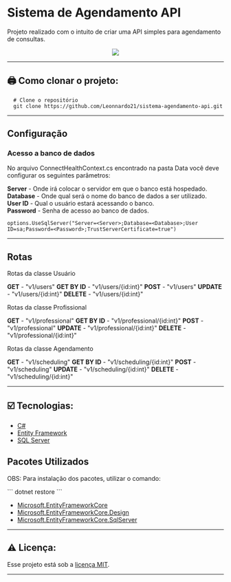 # Sistema de Agendamento API

Projeto realizado com o intuito de criar uma API simples para agendamento de consultas.

 <p align="center">
<img src="https://img.shields.io/static/v1?label=STATUS&message=%20FINISH&color=RED&style=for-the-badge"/>
</p>

---

## 🖨️ Como clonar o projeto:

```
  # Clone o repositório
  git clone https://github.com/Leonnardo21/sistema-agendamento-api.git
```

---

## Configuração

### Acesso a banco de dados

<p>No arquivo ConnectHealthContext.cs encontrado na pasta Data você deve configurar os seguintes parâmetros:</p>
<b>Server</b> - Onde irá colocar o servidor em que o banco está hospedado. <br/>
<b>Database</b> - Onde qual será o nome do banco de dados a ser utilizado. <br/>
<b>User ID</b> - Qual o usuário estará acessando o banco. <br/>
<b>Password</b> - Senha de acesso ao banco de dados.

```
options.UseSqlServer("Server=<Server>;Database=<Database>;User ID=sa;Password=<Password>;TrustServerCertificate=true")
```

---

## Rotas

<p>Rotas da classe Usuário</p>

<b>GET</b> - "v1/users"
<b>GET BY ID</b> - "v1/users/{id:int}"
<b>POST</b> - "v1/users"
<b>UPDATE</b> - "v1/users/{id:int}"
<b>DELETE</b> - "v1/users/{id:int}"

<p>Rotas da classe Profissional</p>

<b>GET</b> - "v1/professional"
<b>GET BY ID</b> - "v1/professional/{id:int}"
<b>POST</b> - "v1/professional"
<b>UPDATE</b> - "v1/professional/{id:int}"
<b>DELETE</b> - "v1/professional/{id:int}"

<p>Rotas da classe Agendamento</p>

<b>GET</b> - "v1/scheduling"
<b>GET BY ID</b> - "v1/scheduling/{id:int}"
<b>POST</b> - "v1/scheduling"
<b>UPDATE</b> - "v1/scheduling/{id:int}"
<b>DELETE</b> - "v1/scheduling/{id:int}"

---

## ☑️ Tecnologias:

- [C#](https://dotnet.microsoft.com/en-us/download)
- [Entity Framework](https://www.nuget.org/packages/EntityFramework/)
- [SQL Server](https://www.microsoft.com/pt-br/sql-server/sql-server-downloads)

## Pacotes Utilizados

<p>OBS: Para instalação dos pacotes, utilizar o comando: </p>
```
dotnet restore
```

- [Microsoft.EntityFrameworkCore](https://www.nuget.org/packages/EntityFramework/)
- [Microsoft.EntityFrameworkCore.Design](https://www.nuget.org/packages/Microsoft.EntityFrameworkCore.Design/7.0.5)
- [Microsoft.EntityFrameworkCore.SqlServer](https://www.nuget.org/packages/Microsoft.EntityFrameworkCore.SqlServer/7.0.5)

---

## ⚠️ Licença:

Esse projeto está sob a [licença MIT](https://github.com/Leonnardo21/sistema-agendamento-api/LICENSE).

---
